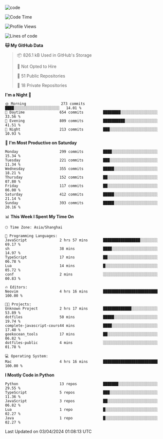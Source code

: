 
<!--
**liuyaanng/liuyaanng** is a ✨ _special_ ✨ repository because its `README.md` (this file) appears on your GitHub profile.

Here are some ideas to get you started:

- 🔭 I’m currently working on ...
- 🌱 I’m currently learning ...
- 👯 I’m looking to collaborate on ...
- 🤔 I’m looking for help with ...
- 💬 Ask me about ...
- 📫 How to reach me: ...
- 😄 Pronouns: ...
- ⚡ Fun fact: ...
-->


![code](https://cdn.jsdelivr.net/gh/liuyaanng/liuyaanng@1.0/code.gif) 

<!--START_SECTION:waka-->
![Code Time](http://img.shields.io/badge/Code%20Time-327%20hrs%2031%20mins-blue)

![Profile Views](http://img.shields.io/badge/Profile%20Views-0-blue)

![Lines of code](https://img.shields.io/badge/From%20Hello%20World%20I%27ve%20Written-14.6%20million%20lines%20of%20code-blue)

**🐱 My GitHub Data** 

> 📦 826.1 kB Used in GitHub's Storage 
 > 
> 🚫 Not Opted to Hire
 > 
> 📜 51 Public Repositories 
 > 
> 🔑 18 Private Repositories 
 > 
**I'm a Night 🦉** 

```text
🌞 Morning                273 commits         ████░░░░░░░░░░░░░░░░░░░░░   14.01 % 
🌆 Daytime                654 commits         ████████░░░░░░░░░░░░░░░░░   33.56 % 
🌃 Evening                809 commits         ██████████░░░░░░░░░░░░░░░   41.51 % 
🌙 Night                  213 commits         ███░░░░░░░░░░░░░░░░░░░░░░   10.93 % 
```
📅 **I'm Most Productive on Saturday** 

```text
Monday                   299 commits         ████░░░░░░░░░░░░░░░░░░░░░   15.34 % 
Tuesday                  221 commits         ███░░░░░░░░░░░░░░░░░░░░░░   11.34 % 
Wednesday                355 commits         █████░░░░░░░░░░░░░░░░░░░░   18.21 % 
Thursday                 152 commits         ██░░░░░░░░░░░░░░░░░░░░░░░   07.80 % 
Friday                   117 commits         ██░░░░░░░░░░░░░░░░░░░░░░░   06.00 % 
Saturday                 412 commits         █████░░░░░░░░░░░░░░░░░░░░   21.14 % 
Sunday                   393 commits         █████░░░░░░░░░░░░░░░░░░░░   20.16 % 
```


📊 **This Week I Spent My Time On** 

```text
🕑︎ Time Zone: Asia/Shanghai

💬 Programming Languages: 
JavaScript               2 hrs 57 mins       █████████████████░░░░░░░░   69.17 % 
sh                       38 mins             ████░░░░░░░░░░░░░░░░░░░░░   14.97 % 
TypeScript               17 mins             ██░░░░░░░░░░░░░░░░░░░░░░░   06.78 % 
Lua                      14 mins             █░░░░░░░░░░░░░░░░░░░░░░░░   05.72 % 
conf                     2 mins              ░░░░░░░░░░░░░░░░░░░░░░░░░   00.83 % 

🔥 Editors: 
Neovim                   4 hrs 16 mins       █████████████████████████   100.00 % 

🐱‍💻 Projects: 
Unknown Project          2 hrs 17 mins       █████████████░░░░░░░░░░░░   53.89 % 
dotfiles                 50 mins             █████░░░░░░░░░░░░░░░░░░░░   19.74 % 
complete-javascript-cours44 mins             ████░░░░░░░░░░░░░░░░░░░░░   17.40 % 
geekocean_tools          17 mins             ██░░░░░░░░░░░░░░░░░░░░░░░   06.82 % 
dotfiles-public          4 mins              ░░░░░░░░░░░░░░░░░░░░░░░░░   01.78 % 

💻 Operating System: 
Mac                      4 hrs 16 mins       █████████████████████████   100.00 % 
```

**I Mostly Code in Python** 

```text
Python                   13 repos            ███████░░░░░░░░░░░░░░░░░░   29.55 % 
TypeScript               5 repos             ███░░░░░░░░░░░░░░░░░░░░░░   11.36 % 
JavaScript               3 repos             ██░░░░░░░░░░░░░░░░░░░░░░░   06.82 % 
Lua                      1 repo              █░░░░░░░░░░░░░░░░░░░░░░░░   02.27 % 
Java                     1 repo              █░░░░░░░░░░░░░░░░░░░░░░░░   02.27 % 
```




 Last Updated on 03/04/2024 01:08:13 UTC
<!--END_SECTION:waka-->
